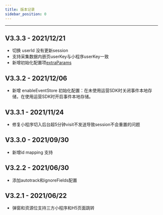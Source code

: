 ```yaml
---
title: 版本记录
sidebar_position: 0
---
```

-----
## V3.3.3 - 2021/12/21

* 切换 userId 没有更新session
* 支持采集数据内嵌页userKey与小程序userKey一致
* 新增初始化配置项[extraParams](/docs/miniprogram/initSettings#extraparams)


## V3.3.2 - 2021/12/06

* 新增 enableEventStore 初始化配置：在未使用运营SDK时关闭事件本地存储，在使用运营SDK时开启事件本地存储。

## V3.3.1 - 2021/11/24

* 修复小程序切入后台超5分钟visit不发送导致session不会重置的问题

## V3.3.0 - 2021/09/30

* 新增id mapping 支持



## V3.2.2 - 2021/06/30

* 添加autotrack和ignoreFields配置



## V3.2.1 - 2021/06/22

* 弹窗和资源位支持三方小程序和H5页面跳转
